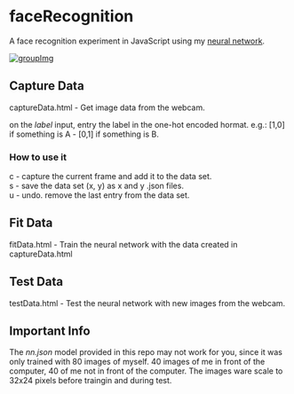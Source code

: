 # faceRecognition

A face recognition experiment in JavaScript using my [neural network](https://github.com/victorqribeiro/mlp).

[![groupImg](http://img.youtube.com/vi/KzXpdcOYwv0/0.jpg)](http://www.youtube.com/watch?v=KzXpdcOYwv0)

## Capture Data

captureData.html - Get image data from the webcam.

on the *label* input, entry the label in the one-hot encoded hormat. 
e.g.: [1,0] if something is A - [0,1] if something is B.

### How to use it
c - capture the current frame and add it to the data set.  
s - save the data set (x, y) as x and y .json files.  
u - undo. remove the last entry from the data set.  

## Fit Data

fitData.html - Train the neural network with the data created in captureData.html

## Test Data

testData.html - Test the neural network with new images from the webcam.

## Important Info

The *nn.json* model provided in this repo may not work for you, since it was only trained with 80 images of myself. 
40 images of me in front of the computer, 40 of me not in front of the computer.
The images ware scale to 32x24 pixels before traingin and during test.
